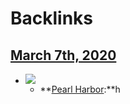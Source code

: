 
# Backlinks
## [March 7th, 2020](<March 7th, 2020.md>)
- ![](https://firebasestorage.googleapis.com/v0/b/firescript-577a2.appspot.com/o/imgs%2Fapp%2Fandyjgao%2Fp-hSkPqgTK?alt=media&token=bbeca780-b854-490f-8ef2-368636580cb5)
    - **[Pearl Harbor](<Pearl Harbor.md>):**h

